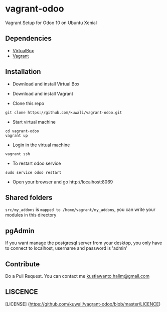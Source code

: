 # vagrant-odoo

Vagrant Setup for Odoo 10 on Ubuntu Xenial

Dependencies
------------

* [VirtualBox](https://www.virtualbox.org/wiki/Downloads)
* [Vagrant](https://www.vagrantup.com)

Installation
-----

* Download and install Virtual Box

* Download and install Vagrant

* Clone this repo

```
git clone https://github.com/kuwali/vagrant-odoo.git
```

* Start virtual machine

```
cd vagrant-odoo
vagrant up
```

* Login in the virtual machine

```
vagrant ssh
```

* To restart odoo service

```
sudo service odoo restart
```

* Open your browser and go http://localhost:8069

Shared folders
--------------
`src/my_addons` is `mapped to /home/vagrant/my_addons`, you can write your modules in this directory


pgAdmin 
-------
If you want manage the postgresql server from your desktop, you only have to connect to localhost, username and password is 'admin'

Contribute
-------

Do a Pull Request. You can contact me kustiawanto.halim@gmail.com

LISCENCE
-----

[LICENSE] (https://github.com/kuwali/vagrant-odoo/blob/master/LICENCE)